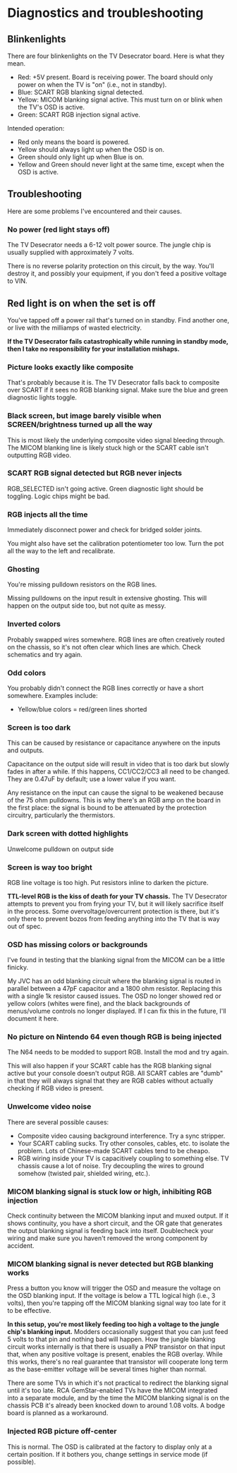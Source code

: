# Diagnostics and troubleshooting

## Blinkenlights

There are four blinkenlights on the TV Desecrator board. Here is what they mean.

* Red: +5V present. Board is receiving power. The board should only power on when the TV is "on" (i.e., not in standby).
* Blue: SCART RGB blanking signal detected.
* Yellow: MICOM blanking signal active. This must turn on or blink when the TV's OSD is active.
* Green: SCART RGB injection signal active.

Intended operation:

* Red only means the board is powered.
* Yellow should always light up when the OSD is on.
* Green should only light up when Blue is on.
* Yellow and Green should never light at the same time, except when the OSD is active.

## Troubleshooting

Here are some problems I've encountered and their causes.

### No power (red light stays off)

The TV Desecrator needs a 6-12 volt power source. The jungle chip is usually supplied with approximately 7 volts.

There is no reverse polarity protection on this circuit, by the way. You'll destroy it, and possibly your equipment,
if you don't feed a positive voltage to VIN.

## Red light is on when the set is off

You've tapped off a power rail that's turned on in standby. Find another one, or live with the milliamps of wasted electricity.

**If the TV Desecrator fails catastrophically while running in standby mode, then I take no responsibility for your installation mishaps.**

### Picture looks exactly like composite

That's probably because it is. The TV Desecrator falls back to composite over SCART if it sees no RGB blanking signal.
Make sure the blue and green diagnostic lights toggle.

### Black screen, but image barely visible when SCREEN/brightness turned up all the way

This is most likely the underlying composite video signal bleeding through. The MICOM blanking line is likely stuck high
or the SCART cable isn't outputting RGB video.

### SCART RGB signal detected but RGB never injects

RGB_SELECTED isn't going active. Green diagnostic light should be toggling. Logic chips might be bad.

### RGB injects all the time

Immediately disconnect power and check for bridged solder joints.

You might also have set the calibration potentiometer too low. Turn the pot all the way to the left and recalibrate.

### Ghosting

You're missing pulldown resistors on the RGB lines.

Missing pulldowns on the input result in extensive ghosting. This will happen on the output side too, but not quite as messy.

### Inverted colors

Probably swapped wires somewhere. RGB lines are often creatively routed on the chassis, so it's not often clear which lines are which.
Check schematics and try again.

### Odd colors

You probably didn't connect the RGB lines correctly or have a short somewhere. Examples include:

* Yellow/blue colors = red/green lines shorted

### Screen is too dark

This can be caused by resistance or capacitance anywhere on the inputs and outputs.

Capacitance on the output side will result in video that is too dark but slowly fades in after a while. If this happens, CC1/CC2/CC3
all need to be changed. They are 0.47uF by default; use a lower value if you want.

Any resistance on the input can cause the signal to be weakened because of the 75 ohm pulldowns. This is why there's an RGB amp on
the board in the first place: the signal is bound to be attenuated by the protection circuitry, particularly the thermistors.

### Dark screen with dotted highlights

Unwelcome pulldown on output side

### Screen is way too bright

RGB line voltage is too high. Put resistors inline to darken the picture.

**TTL-level RGB is the kiss of death for your TV chassis.** The TV Desecrator attempts to prevent you from frying your TV, but it will
likely sacrifice itself in the process. Some overvoltage/overcurrent protection is there, but it's only there to prevent
bozos from feeding anything into the TV that is way out of spec.

### OSD has missing colors or backgrounds

I've found in testing that the blanking signal from the MICOM can be a little finicky.

My JVC has an odd blanking circuit where the blanking signal is routed in parallel between a 47pF capacitor
and a 1800 ohm resistor. Replacing this with a single 1k resistor caused issues. The OSD no longer showed
red or yellow colors (whites were fine), and the black backgrounds of menus/volume controls no longer displayed.
If I can fix this in the future, I'll document it here.

### No picture on Nintendo 64 even though RGB is being injected

The N64 needs to be modded to support RGB. Install the mod and try again.

This will also happen if your SCART cable has the RGB blanking signal active but your console doesn't output RGB.
All SCART cables are "dumb" in that they will always signal that they are RGB cables without actually checking if
RGB video is present.

### Unwelcome video noise

There are several possible causes:

- Composite video causing background interference. Try a sync stripper.
- Your SCART cabling sucks. Try other consoles, cables, etc. to isolate the problem.
  Lots of Chinese-made SCART cables tend to be cheapo.
- RGB wiring inside your TV is capacitively coupling to something else. TV chassis cause a lot of noise.
  Try decoupling the wires to ground somehow (twisted pair, shielded wiring, etc.).

### MICOM blanking signal is stuck low or high, inhibiting RGB injection

Check continuity between the MICOM blanking input and muxed output. If it shows continuity, you have a short circuit,
and the OR gate that generates the output blanking signal is feeding back into itself. Doublecheck your wiring and
make sure you haven't removed the wrong component by accident.

### MICOM blanking signal is never detected but RGB blanking works

Press a button you know will trigger the OSD and measure the voltage on the OSD blanking input.
If the voltage is below a TTL logical high (i.e., 3 volts), then you're tapping off the MICOM blanking
signal way too late for it to be effective.

**In this setup, you're most likely feeding too high a voltage to the jungle chip's blanking input.** Modders occasionally
suggest that you can just feed 5 volts to that pin and nothing bad will happen. How the jungle blanking circuit works
internally is that there is usually a PNP transistor on that input that, when any positive voltage is present, enables
the RGB overlay. While this works, there's no real guarantee that transistor will cooperate long term as the base-emitter
voltage will be several times higher than normal.

There are some TVs in which it's not practical to redirect the blanking signal until it's too late. RCA GemStar-enabled
TVs have the MICOM integrated into a separate module, and by the time the MICOM blanking signal is on the chassis PCB
it's already been knocked down to around 1.08 volts. A bodge board is planned as a workaround.

### Injected RGB picture off-center

This is normal. The OSD is calibrated at the factory to display only at a certain position.
If it bothers you, change settings in service mode (if possible).
